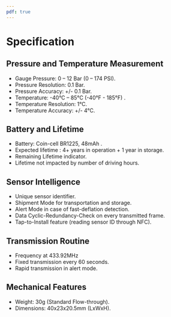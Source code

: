 ```yaml
---
pdf: true
---
```


# Specification

## Pressure and Temperature Measurement

- Gauge Pressure: 0 – 12 Bar (0 – 174 PSI).
- Pressure Resolution: 0.1 Bar.
- Pressure Accuracy: +/- 0.1 Bar.
- Temperature: -40°C – 85°C (-40°F - 185°F) .
- Temperature Resolution: 1°C.
- Temperature Accuracy: +/- 4°C.

## Battery and Lifetime

- Battery: Coin-cell BR1225, 48mAh .
- Expected lifetime : 4+ years in operation + 1 year in storage.
- Remaining Lifetime indicator.
- Lifetime not impacted by number of driving hours.

## Sensor Intelligence

- Unique sensor identifier.
- Shipment Mode for transportation and storage.
- Alert Mode in case of fast-deflation detection.
- Data Cyclic-Redundancy-Check on every transmitted frame.
- Tap-to-Install feature (reading sensor ID through NFC).

## Transmission Routine

- Frequency at 433.92MHz
- Fixed transmission every 60 seconds.
- Rapid transmission in alert mode.

## Mechanical Features

- Weight: 30g (Standard Flow-through).
- Dimensions: 40x23x20.5mm (LxWxH).
